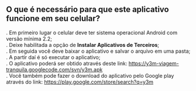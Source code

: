 ## **O que é necessário para que este aplicativo funcione em seu celular?** ##

. Em primeiro lugar o celular deve ter sistema operacional Android com versão mínima 2.2;<br />
. Deixe habilitada a opção de **Instalar Aplicativos de Terceiros**;<br />
. Em seguida você deve baixar o aplicativo e salvar o arquivo em uma pasta;<br />
. A partir daí é só executar o aplicativo;<br />
. O aplicativo poderá ser obtido através deste link:
https://y3m-viagem-tranquila.googlecode.com/svn/y3m.apk<br />
. Você também pode fazer o download do aplicativo pelo Google play através do link:
https://play.google.com/store/search?q=y3m